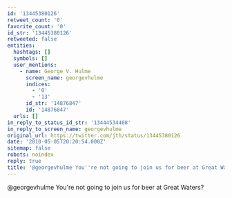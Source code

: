 ```yaml
---
id: '13445380126'
retweet_count: '0'
favorite_count: '0'
id_str: '13445380126'
retweeted: false
entities:
  hashtags: []
  symbols: []
  user_mentions:
    - name: George V. Hulme
      screen_name: georgevhulme
      indices:
        - '0'
        - '13'
      id_str: '14876847'
      id: '14876847'
  urls: []
in_reply_to_status_id_str: '13444534408'
in_reply_to_screen_name: georgevhulme
original_url: https://twitter.com/jth/status/13445380126
date: '2010-05-05T20:20:54.000Z'
sitemap: false
robots: noindex
reply: true
title: '@georgevhulme You''re not going to join us for beer at Great Waters?'
---
```


@georgevhulme You're not going to join us for beer at Great Waters?